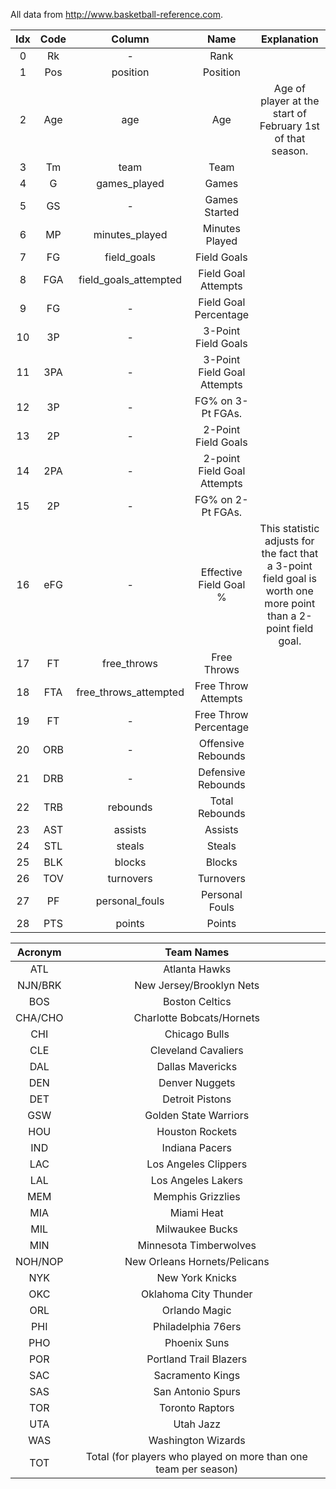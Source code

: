 All data from http://www.basketball-reference.com.

| Idx | Code |         Column        |            Name             | Explanation |
|:---:|:----:|:---------------------:|:---------------------------:|:-----------:|
|  0  | Rk   | -                     | Rank                        |             |
|  1  | Pos  | position              | Position                    |             |
|  2  | Age  | age                   | Age                         | Age of player at the start of February 1st of that season. |
|  3  | Tm   | team                  | Team                        |             |
|  4  | G    | games_played          | Games                       |             |
|  5  | GS   | -                     | Games Started               |             |
|  6  | MP   | minutes_played        | Minutes Played              |             |
|  7  | FG   | field_goals           | Field Goals                 |             |
|  8  | FGA  | field_goals_attempted | Field Goal Attempts         |             |
|  9  | FG   | -                     | Field Goal Percentage       |             |
| 10  | 3P   | -                     | 3-Point Field Goals         |             |
| 11  | 3PA  | -                     | 3-Point Field Goal Attempts |             |
| 12  | 3P   | -                     | FG% on 3-Pt FGAs.           |             |
| 13  | 2P   | -                     | 2-Point Field Goals         |             |
| 14  | 2PA  | -                     | 2-point Field Goal Attempts |             |
| 15  | 2P   | -                     | FG% on 2-Pt FGAs.           |             |
| 16  | eFG  | -                     | Effective Field Goal %      | This statistic adjusts for the fact that a 3-point field goal is worth one more point than a 2-point field goal. |
| 17  | FT   | free_throws           | Free Throws                 |             |
| 18  | FTA  | free_throws_attempted | Free Throw Attempts         |             |
| 19  | FT   | -                     | Free Throw Percentage       |             |
| 20  | ORB  | -                     | Offensive Rebounds          |             |
| 21  | DRB  | -                     | Defensive Rebounds          |             |
| 22  | TRB  | rebounds              | Total Rebounds              |             |
| 23  | AST  | assists               | Assists                     |             |
| 24  | STL  | steals                | Steals                      |             |
| 25  | BLK  | blocks                | Blocks                      |             |
| 26  | TOV  | turnovers             | Turnovers                   |             |
| 27  | PF   | personal_fouls        | Personal Fouls              |             |
| 28  | PTS  | points                | Points                      |             |

| Acronym |          Team Names          |
|:-------:|:----------------------------:|
|   ATL   | Atlanta Hawks                |
| NJN/BRK | New Jersey/Brooklyn Nets     |
|   BOS   | Boston Celtics               |
| CHA/CHO | Charlotte Bobcats/Hornets    |
|   CHI   | Chicago Bulls                |
|   CLE   | Cleveland Cavaliers          |
|   DAL   | Dallas Mavericks             |
|   DEN   | Denver Nuggets               |
|   DET   | Detroit Pistons              |
|   GSW   | Golden State Warriors        |
|   HOU   | Houston Rockets              |
|   IND   | Indiana Pacers               |
|   LAC   | Los Angeles Clippers         |
|   LAL   | Los Angeles Lakers           |
|   MEM   | Memphis Grizzlies            |
|   MIA   | Miami Heat                   |
|   MIL   | Milwaukee Bucks              |
|   MIN   | Minnesota Timberwolves       |
| NOH/NOP | New Orleans Hornets/Pelicans |
|   NYK   | New York Knicks              |
|   OKC   | Oklahoma City Thunder        |
|   ORL   | Orlando Magic                |
|   PHI   | Philadelphia 76ers           |
|   PHO   | Phoenix Suns                 |
|   POR   | Portland Trail Blazers       |
|   SAC   | Sacramento Kings             |
|   SAS   | San Antonio Spurs            |
|   TOR   | Toronto Raptors              |
|   UTA   | Utah Jazz                    |
|   WAS   | Washington Wizards           |
|   TOT   | Total (for players who played on more than one team per season) |
